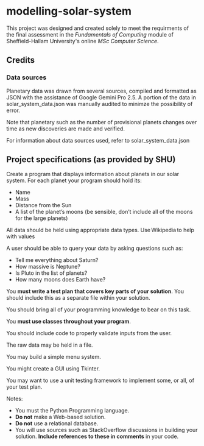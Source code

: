 # modelling-solar-system

This project was designed and created solely to meet the requirments of the final assessment in the *Fundamentals of Computing* module of Sheffield-Hallam University's online *MSc Computer Science*.

## Credits

### Data sources

Planetary data was drawn from several sources, compiled and formatted as JSON with the assistance of Google Gemini Pro 2.5. A portion of the data in solar_system_data.json was manually audited to minimze the possibility of error.

Note that planetary such as the number of provisional planets changes over time as new discoveries are made and verified.

For information about data sources used, refer to solar_system_data.json

## Project specifications (as provided by SHU)

Create a program that displays information about planets in our solar system. For each planet your program should hold its:

* Name
* Mass
* Distance from the Sun
* A list of the planet’s moons (be sensible, don’t include all of the moons for the large planets)

All data should be held using appropriate data types. Use Wikipedia to help with values

A user should be able to query your data by asking questions such as:

* Tell me everything about Saturn?
* How massive is Neptune?
* Is Pluto in the list of planets?
* How many moons does Earth have?

You **must write a test plan that covers key parts of your solution**. You should include this as a separate file within your solution.

You should bring all of your programming knowledge to bear on this task.

You **must use classes throughout your program**.

You should include code to properly validate inputs from the user.

The raw data may be held in a file.

You may build a simple menu system.

You might create a GUI using Tkinter.

You may want to use a unit testing framework to implement some, or all, of your test plan.

Notes:

* You must the Python Programming language.
* **Do not** make a Web-based solution.
* **Do not** use a relational database.
* You will use sources such as StackOverflow discussions in building your solution. **Include references to these in comments** in your code.  
